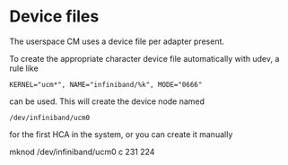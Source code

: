 # Device files

The userspace CM uses a device file per adapter present.

To create the appropriate character device file automatically with
udev, a rule like

    KERNEL="ucm*", NAME="infiniband/%k", MODE="0666"

can be used.  This will create the device node named

    /dev/infiniband/ucm0

for the first HCA in the system, or you can create it manually

  mknod /dev/infiniband/ucm0 c 231 224
